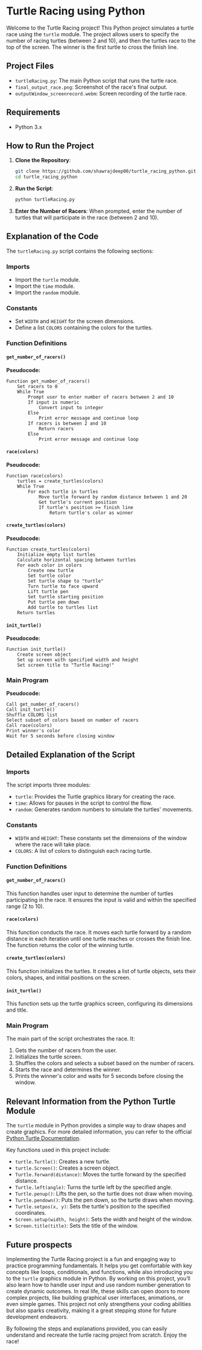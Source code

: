 # Turtle Racing using Python

Welcome to the Turtle Racing project! This Python project simulates a turtle race using the `turtle` module. The project allows users to specify the number of racing turtles (between 2 and 10), and then the turtles race to the top of the screen. The winner is the first turtle to cross the finish line.

## Project Files

- `turtleRacing.py`: The main Python script that runs the turtle race.
- `final_output_race.png`: Screenshot of the race's final output.
- `outputWindow_screenrecord.webm`: Screen recording of the turtle race.

## Requirements

- Python 3.x

## How to Run the Project

1. **Clone the Repository**:
   ```sh
   git clone https://github.com/shawrajdeep00/turtle_racing_python.git
   cd turtle_racing_python
   ```

2. **Run the Script**:
   ```sh
   python turtleRacing.py
   ```

3. **Enter the Number of Racers**:
   When prompted, enter the number of turtles that will participate in the race (between 2 and 10).

## Explanation of the Code

The `turtleRacing.py` script contains the following sections:

### Imports

- Import the `turtle` module.
- Import the `time` module.
- Import the `random` module.

### Constants

- Set `WIDTH` and `HEIGHT` for the screen dimensions.
- Define a list `COLORS` containing the colors for the turtles.

### Function Definitions

#### `get_number_of_racers()`

**Pseudocode:**

```
Function get_number_of_racers()
    Set racers to 0
    While True
        Prompt user to enter number of racers between 2 and 10
        If input is numeric
            Convert input to integer
        Else
            Print error message and continue loop
        If racers is between 2 and 10
            Return racers
        Else
            Print error message and continue loop
```

#### `race(colors)`

**Pseudocode:**

```
Function race(colors)
    turtles = create_turtles(colors)
    While True
        For each turtle in turtles
            Move turtle forward by random distance between 1 and 20
            Get turtle's current position
            If turtle's position >= finish line
                Return turtle's color as winner
```

#### `create_turtles(colors)`

**Pseudocode:**

```
Function create_turtles(colors)
    Initialize empty list turtles
    Calculate horizontal spacing between turtles
    For each color in colors
        Create new turtle
        Set turtle color
        Set turtle shape to "turtle"
        Turn turtle to face upward
        Lift turtle pen
        Set turtle starting position
        Put turtle pen down
        Add turtle to turtles list
    Return turtles
```

#### `init_turtle()`

**Pseudocode:**

```
Function init_turtle()
    Create screen object
    Set up screen with specified width and height
    Set screen title to "Turtle Racing!"
```

### Main Program

**Pseudocode:**

```
Call get_number_of_racers()
Call init_turtle()
Shuffle COLORS list
Select subset of colors based on number of racers
Call race(colors)
Print winner's color
Wait for 5 seconds before closing window
```

## Detailed Explanation of the Script

### Imports

The script imports three modules:
- `turtle`: Provides the Turtle graphics library for creating the race.
- `time`: Allows for pauses in the script to control the flow.
- `random`: Generates random numbers to simulate the turtles' movements.

### Constants

- `WIDTH` and `HEIGHT`: These constants set the dimensions of the window where the race will take place.
- `COLORS`: A list of colors to distinguish each racing turtle.

### Function Definitions

#### `get_number_of_racers()`

This function handles user input to determine the number of turtles participating in the race. It ensures the input is valid and within the specified range (2 to 10).

#### `race(colors)`

This function conducts the race. It moves each turtle forward by a random distance in each iteration until one turtle reaches or crosses the finish line. The function returns the color of the winning turtle.

#### `create_turtles(colors)`

This function initializes the turtles. It creates a list of turtle objects, sets their colors, shapes, and initial positions on the screen.

#### `init_turtle()`

This function sets up the turtle graphics screen, configuring its dimensions and title.

### Main Program

The main part of the script orchestrates the race. It:
1. Gets the number of racers from the user.
2. Initializes the turtle screen.
3. Shuffles the colors and selects a subset based on the number of racers.
4. Starts the race and determines the winner.
5. Prints the winner's color and waits for 5 seconds before closing the window.

## Relevant Information from the Python Turtle Module

The `turtle` module in Python provides a simple way to draw shapes and create graphics. For more detailed information, you can refer to the official [Python Turtle Documentation](https://docs.python.org/3/library/turtle.html).

Key functions used in this project include:
- `turtle.Turtle()`: Creates a new turtle.
- `turtle.Screen()`: Creates a screen object.
- `Turtle.forward(distance)`: Moves the turtle forward by the specified distance.
- `Turtle.left(angle)`: Turns the turtle left by the specified angle.
- `Turtle.penup()`: Lifts the pen, so the turtle does not draw when moving.
- `Turtle.pendown()`: Puts the pen down, so the turtle draws when moving.
- `Turtle.setpos(x, y)`: Sets the turtle's position to the specified coordinates.
- `Screen.setup(width, height)`: Sets the width and height of the window.
- `Screen.title(title)`: Sets the title of the window.

## Future prospects
Implementing the Turtle Racing project is a fun and engaging way to practice programming fundamentals. It helps you get comfortable with key concepts like loops, conditionals, and functions, while also introducing you to the `turtle` graphics module in Python. By working on this project, you’ll also learn how to handle user input and use random number generation to create dynamic outcomes. In real life, these skills can open doors to more complex projects, like building graphical user interfaces, animations, or even simple games. This project not only strengthens your coding abilities but also sparks creativity, making it a great stepping stone for future development endeavors.


By following the steps and explanations provided, you can easily understand and recreate the turtle racing project from scratch. Enjoy the race!

